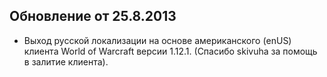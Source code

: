 ## Обновление от 25.8.2013

- Выход русской локализации на основе американского (enUS) клиента World of Warcraft версии 1.12.1. (Спасибо skivuha за помощь в залитие клиента).